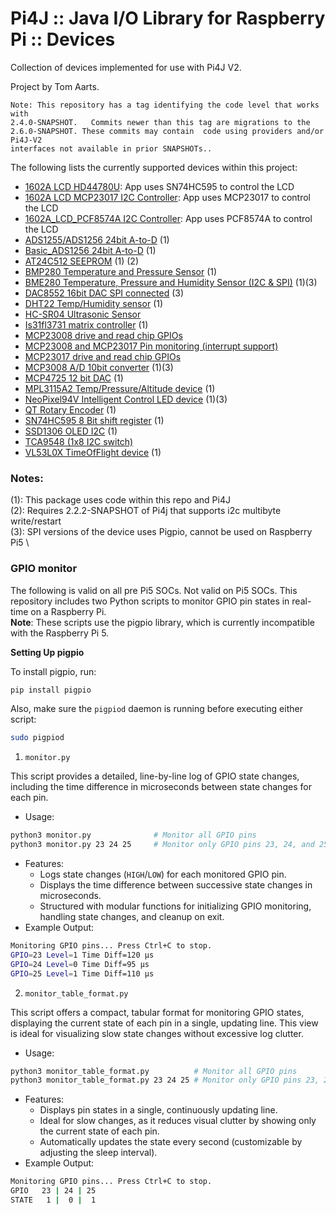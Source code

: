 Pi4J :: Java I/O Library for Raspberry Pi :: Devices
====================================================

Collection of devices implemented for use with Pi4J V2.

Project by Tom Aarts.

```text
Note: This repository has a tag identifying the code level that works with
2.4.0-SNAPSHOT.   Commits newer than this tag are migrations to the 
2.6.0-SNAPSHOT. These commits may contain  code using providers and/or Pi4J-V2
interfaces not available in prior SNAPSHOTs.. 
```
The following lists the currently supported devices within this project:

* [1602A LCD  HD44780U](src/main/java/com/pi4j/devices/hd44780u_lcd1602a/README.md): App uses SN74HC595 to control the LCD
* [1602A LCD MCP23017 I2C  Controller](src/main/java/com/pi4j/devices/mcp23017_lcd1602a/README.md): App uses MCP23017 to control the LCD
* [1602A_LCD_PCF8574A I2C  Controller](src/main/java/com/pi4j/devices/pcf8574a_lcd1602a/README.md): App uses PCF8574A to control the LCD
* [ADS1255/ADS1256 24bit A-to-D](src/main/java/com/pi4j/devices/ads1256/README.md) (1)
* [Basic_ADS1256 24bit A-to-D](src/main/java/com/pi4j/devices/basic_ads1256/README.md) (1)
* [AT24C512 SEEPROM](src/main/java/com/pi4j/devices/at24c512/README.md) (1) (2)
* [BMP280  Temperature and Pressure Sensor](src/main/java/com/pi4j/devices/bmp280/README.md) (1)
* [BME280  Temperature, Pressure and Humidity Sensor (I2C & SPI)](src/main/java/com/pi4j/devices/bme280/README.md) (1)(3)
* [DAC8552  16bit DAC  SPI connected](src/main/java/com/pi4j/devices/dac8552/README.md) (3)
* [DHT22 Temp/Humidity sensor](src/main/java/com/pi4j/devices/dht22/README.md) (1)
* [HC-SR04 Ultrasonic Sensor](src/main/java/com/pi4j/devices/hcsr04/README.md)
* [Is31fl3731 matrix controller](src/main/java/com/pi4j/devices/is31Fl37Matrix/README.md) (1)
* [MCP23008 drive and read chip GPIOs](src/main/java/com/pi4j/devices/mcp23008/README.md)
* [MCP23008 and MCP23017 Pin monitoring (interrupt support)](src/main/java/com/pi4j/devices/mcp23xxxApplication/README.md)
* [MCP23017 drive and read chip GPIOs](src/main/java/com/pi4j/devices/mcp23017/README.md)
* [MCP3008 A/D 10bit converter](src/main/java/com/pi4j/devices/mcp3008/README.md) (1)(3)
* [MCP4725  12 bit DAC](src/main/java/com/pi4j/devices/mcp4725/README.md) (1)
* [MPL3115A2 Temp/Pressure/Altitude device](src/main/java/com/pi4j/devices/mpl3115a2/README.md) (1)
* [NeoPixel94V  Intelligent Control LED device](src/main/java/com/pi4j/devices/neopixel94v/README.md) (1)(3)
* [QT Rotary Encoder](src/main/java/com/pi4j/devices/rotary_encoder/README.md) (1)
* [SN74HC595 8 Bit shift register](src/main/java/com/pi4j/devices/sn74hc595/README.md) (1)
* [SSD1306 OLED I2C](src/main/java/com/pi4j/devices/ssd1306/README.md) (1)
* [TCA9548 (1x8 I2C switch)](src/main/java/com/pi4j/devices/tca9548/README.md)
* [VL53L0X TimeOfFlight device](src/main/java/com/pi4j/devices/vl53L0X/README.md) (1)

### Notes:

(1): This package uses code within this repo and Pi4J \
(2): Requires 2.2.2-SNAPSHOT of Pi4j that supports i2c multibyte write/restart \
(3): SPI versions of the device uses Pigpio, cannot be used on Raspberry Pi5 \


### GPIO monitor
The following is valid on all pre Pi5 SOCs.  Not valid on Pi5 SOCs.
This repository includes two Python scripts to monitor GPIO pin states in real-time on a Raspberry Pi. \
**Note**: These scripts use the pigpio library, which is currently incompatible with the Raspberry Pi 5.

**Setting Up pigpio**

To install pigpio, run:

```bash
pip install pigpio
```

Also, make sure the `pigpiod` daemon is running before executing either script:

```bash
sudo pigpiod
```

1. `monitor.py`

This script provides a detailed, line-by-line log of GPIO state changes, including the time difference in microseconds between state changes for each pin.
 - Usage:
   
```bash
python3 monitor.py              # Monitor all GPIO pins
python3 monitor.py 23 24 25     # Monitor only GPIO pins 23, 24, and 25
```

 - Features:
    - Logs state changes (`HIGH`/`LOW`) for each monitored GPIO pin.
    - Displays the time difference between successive state changes in microseconds.
    - Structured with modular functions for initializing GPIO monitoring, handling state changes, and cleanup on exit.
 - Example Output:

```bash
Monitoring GPIO pins... Press Ctrl+C to stop.
GPIO=23 Level=1 Time Diff=120 μs
GPIO=24 Level=0 Time Diff=95 μs
GPIO=25 Level=1 Time Diff=110 μs
```

2. `monitor_table_format.py`
   
This script offers a compact, tabular format for monitoring GPIO states, displaying the current state of each pin in a single, updating line. This view is ideal for visualizing slow state changes without excessive log clutter.

 - Usage:
```bash
python3 monitor_table_format.py          # Monitor all GPIO pins
python3 monitor_table_format.py 23 24 25 # Monitor only GPIO pins 23, 24, and 25
```

 - Features:
   - Displays pin states in a single, continuously updating line.
   - Ideal for slow changes, as it reduces visual clutter by showing only the current state of each pin.
   - Automatically updates the state every second (customizable by adjusting the sleep interval).
 - Example Output:

```bash
Monitoring GPIO pins... Press Ctrl+C to stop.
GPIO   23 | 24 | 25
STATE   1 |  0 |  1
```



